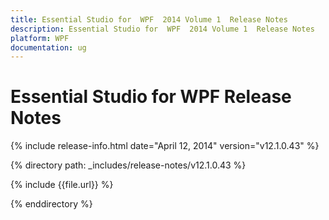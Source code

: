 ```yaml
---
title: Essential Studio for  WPF  2014 Volume 1  Release Notes  
description: Essential Studio for  WPF  2014 Volume 1  Release Notes  
platform: WPF
documentation: ug
---
```


# Essential Studio for  WPF  Release Notes  

{% include release-info.html date="April 12, 2014"  version="v12.1.0.43" %} 


{% directory path: _includes/release-notes/v12.1.0.43 %}

{% include {{file.url}} %}

{% enddirectory %}